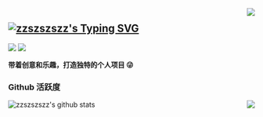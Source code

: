 <img align="right" src="https://count.getloli.com/get/@:ZZSZSZSZZ?theme=rule34">

## [![zzszszszz's Typing SVG](https://readme-typing-svg.demolab.com?font=Fira+Code&weight=600&size=30&duration=4000&pause=1000&color=F7F7F7&vCenter=true&random=false&width=480&lines=+%F0%9D%97%9C'%F0%9D%97%BA+ZZSZSZSZZ+%D9%A9(%E0%B9%91%3E%E2%97%A1%3C%E0%B9%91)%DB%B6;Welcome+to+my+Repositories)](https://github.com/ZZSZSZSZZ)

[![](https://img.shields.io/badge/ZZSZSZSZZ-4169E1?logo=bilibili&logoColor=%23F8F8FF)](https://space.bilibili.com/383048468)
[![](https://img.shields.io/badge/ZZSZSZSZZ-2c2b2b?logo=github&logoColor=%23F8F8FF)](https://github.com/ZZSZSZSZZ)

**带着创意和乐趣，打造独特的个人项目 😜**

### Github 活跃度

![zzszszszz's github stats](https://github-readme-stats.vercel.app/api?username=ZZSZSZSZZ&count_private=true&show_icons=true&rank_icon=github&theme=radical)
<img align="right" src="https://github-readme-stats.vercel.app/api/top-langs/?username=ZZSZSZSZZ&layout=compact&title_color=fe428e&icon_color=f8d847&text_color=a9fef7&bg_color=141321">
